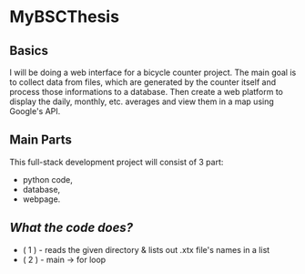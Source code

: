 # MyBSCThesis

## Basics
I will be doing a web interface for a bicycle counter project. The main goal is to collect data from files, which are generated by the counter itself and process those informations to a database. Then create a web platform to display the daily, monthly, etc. averages and view them in a map using Google's API.

## Main Parts
This full-stack development project will consist of 3 part:
<ul>
    <li> python code, </li>
    <li> database, </li>
    <li> webpage. </li>

</ul>



## *What the code does?*
<ul>
    <li> ( 1 ) - reads the given directory & lists out .xtx file's names in a list </li>
    <li> ( 2 ) - main -> for loop </li>
</ul>